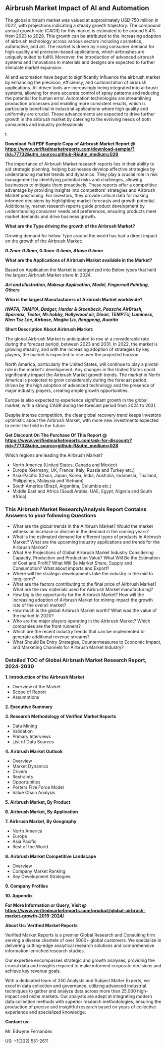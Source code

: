 <h2>Airbrush Market Impact of AI and Automation</h2><p>The global airbrush market was valued at approximately USD 750 million in 2022, with projections indicating a steady growth trajectory. The compound annual growth rate (CAGR) for this market is estimated to be around 5.4% from 2023 to 2028. This growth can be attributed to the increasing adoption of airbrush technology across various sectors including cosmetics, automotive, and art. The market is driven by rising consumer demand for high-quality and precision-based applications, which airbrushes are uniquely suited to fulfill. Moreover, the introduction of advanced airbrush systems and innovations in materials and designs are expected to further stimulate market expansion.</p><p>AI and automation have begun to significantly influence the airbrush market by enhancing the precision, efficiency, and customization of airbrush applications. AI-driven tools are increasingly being integrated into airbrush systems, allowing for more accurate control of spray patterns and reducing the potential for human error. Automation technologies are streamlining production processes and enabling more consistent results, which is particularly beneficial in industrial applications where high quality and uniformity are crucial. These advancements are expected to drive further growth in the airbrush market by catering to the evolving needs of both consumers and industry professionals.</p>t</p><p id="" class=""><strong>Download Full PDF Sample Copy of Airbrush Market Report @ <a href="https://www.verifiedmarketreports.com/download-sample/?rid=77732&utm_source=github-R&utm_medium=028" target="_blank">https://www.verifiedmarketreports.com/download-sample/?rid=77732&utm_source=github-R&utm_medium=028</a></strong></p><p>The importance of&nbsp;Airbrush Market research reports lies in their ability to aid strategic planning, helping businesses develop effective strategies by understanding market trends and dynamics. They play a crucial role in risk management by identifying potential risks and challenges, allowing businesses to mitigate them proactively. These reports offer a competitive advantage by providing insights into competitors' strategies and Airbrush Market positioning. For investors, they provide critical data for making informed decisions by highlighting market forecasts and growth potential. Additionally, market research reports guide product development by understanding consumer needs and preferences, ensuring products meet market demands and drive business growth.</p><p><strong>What are the&nbsp;Type driving the growth of the Airbrush Market?</strong></p><p id="" class="">Growing demand for below Type around the world has had a direct impact on the growth of the Airbrush Market:</p><em><strong>0.2mm-0.3mm, 0.3mm-0.5mm, Above 0.5mm</strong></em></p><strong>What are the&nbsp;Applications&nbsp;of Airbrush Market available in the Market?</strong></p><p id="" class="">Based on Application the Market is categorized into Below types that held the largest Airbrush Market share In 2024.</p><em><strong>Art and illustration, Makeup Application, Model, Fingernail Painting, Others</strong></em></p><strong>Who is the largest Manufacturers of Airbrush Market worldwide?</strong></p><p><em><strong>IWATA, TAMIYA, Badger, Harder & Steenbeck, Paasche AirBrush, Sparmax, Testor, Mr.hobby, Hollywood air, Dinair, TEMPTU, Luminess, Nien Tsz Lee, Airbase, Ningbo Lis, Rongpeng, Auarita</strong></em></p><p id="" class=""><strong>Short Description About Airbrush Market:</strong></p><p>The global Airbrush Market is anticipated to rise at a considerable rate during the forecast period, between 2023 and 2031. In 2022, the market is growing steadily, and with the increasing adoption of strategies by key players, the market is expected to rise over the projected horizon.</p><p>North America, particularly the United States, will continue to play a pivotal role in the market's development. Any changes in the United States could significantly impact the Airbrush Market growth trends. The market in North America is projected to grow considerably during the forecast period, driven by the high adoption of advanced technology and the presence of major industry players, creating ample growth opportunities.</p><p>Europe is also expected to experience significant growth in the global market, with a strong CAGR during the forecast period from 2024 to 2031.</p><p>Despite intense competition, the clear global recovery trend keeps investors optimistic about the Airbrush Market, with more new investments expected to enter the field in the future.</p><p id="" class=""><strong>Get Discount On The Purchase Of This Report @ <a href="https://www.verifiedmarketreports.com/ask-for-discount/?rid=77732&utm_source=github-R&utm_medium=028" target="_blank">https://www.verifiedmarketreports.com/ask-for-discount/?rid=77732&utm_source=github-R&utm_medium=028</a></strong></p>Which regions are leading the Airbrush Market?</p><ul><li>North America (United States, Canada and Mexico)</li><li>Europe (Germany, UK, France, Italy, Russia and Turkey etc.)</li><li>Asia-Pacific (China, Japan, Korea, India, Australia, Indonesia, Thailand, Philippines, Malaysia and Vietnam)</li><li>South America (Brazil, Argentina, Columbia etc.)</li><li>Middle East and Africa (Saudi Arabia, UAE, Egypt, Nigeria and South Africa)</li></ul><h3 id="" class="">This Airbrush Market Research/Analysis Report Contains Answers to your following Questions</h3><ul><li>What are the global trends in the Airbrush Market? Would the market witness an increase or decline in the demand in the coming years?</li><li>What is the estimated demand for different types of products in Airbrush Market? What are the upcoming industry applications and trends for the Airbrush Market?</li><li>What Are Projections of Global Airbrush Market Industry Considering Capacity, Production and Production Value? What Will Be the Estimation of Cost and Profit? What Will Be Market Share, Supply and Consumption? What about imports and Export?</li><li>Where will the strategic developments take the industry in the mid to long-term?</li><li>What are the factors contributing to the final price of Airbrush Market? What are the raw materials used for Airbrush Market manufacturing?</li><li>How big is the opportunity for the Airbrush Market? How will the increasing adoption of Airbrush Market for mining impact the growth rate of the overall market?</li><li>How much is the global Airbrush Market worth? What was the value of the market In 2020?</li><li>Who are the major players operating in the Airbrush Market? Which companies are the front runners?</li><li>Which are the recent industry trends that can be implemented to generate additional revenue streams?</li><li>What Should Be Entry Strategies, Countermeasures to Economic Impact, and Marketing Channels for Airbrush Market Industry?</li></ul><h3 id="" class="">Detailed TOC of Global Airbrush Market Research Report, 2024-2030</h3><p id="" class=""><strong>1. Introduction of the Airbrush Market</strong></p><ul><li>Overview of the Market</li><li>Scope of Report</li><li>Assumptions</li></ul><p id="" class=""><strong>2. Executive Summary</strong></p><p id="" class=""><strong>3. Research Methodology of Verified Market Reports</strong></p><ul><li>Data Mining</li><li>Validation</li><li>Primary Interviews</li><li>List of Data Sources</li></ul><p id="" class=""><strong>4. Airbrush Market Outlook</strong></p><ul><li>Overview</li><li>Market Dynamics</li><li>Drivers</li><li>Restraints</li><li>Opportunities</li><li>Porters Five Force Model</li><li>Value Chain Analysis</li></ul><p id="" class=""><strong>5. Airbrush Market, By Product</strong></p><p id="" class=""><strong>6. Airbrush Market, By Application</strong></p><p id="" class=""><strong>7. Airbrush Market, By Geography</strong></p><ul><li>North America</li><li>Europe</li><li>Asia Pacific</li><li>Rest of the World</li></ul><p id="" class=""><strong>8. Airbrush Market Competitive Landscape</strong></p><ul><li>Overview</li><li>Company Market Ranking</li><li>Key Development Strategies</li></ul><p id="" class=""><strong>9. Company Profiles</strong></p><p id="" class=""><strong>10. Appendix</strong></p><p id="" class=""><strong>For More Information or Query, Visit @ <a href="https://www.verifiedmarketreports.com/product/global-airbrush-market-growth-2019-2024/" target="_blank">https://www.verifiedmarketreports.com/product/global-airbrush-market-growth-2019-2024/</a></strong></p><p id="" class=""><strong>About Us: Verified Market Reports</strong></p><p id="" class="">Verified Market Reports is a premier Global Research and Consulting firm serving a diverse clientele of over 5000+ global customers. We specialize in delivering cutting-edge analytical research solutions and comprehensive information-enriched research studies.</p><p id="" class="">Our expertise encompasses strategic and growth analyses, providing the crucial data and insights required to make informed corporate decisions and achieve key revenue goals.</p><p id="" class="">With a dedicated team of 250 Analysts and Subject Matter Experts, we excel in data collection and governance, utilizing advanced industrial techniques to gather and analyze data across more than 25,000 high-impact and niche markets. Our analysts are adept at integrating modern data collection methods with superior research methodologies, ensuring the production of precise and insightful research based on years of collective experience and specialized knowledge.</p><p id="" class=""><strong>Contact us:</strong></p><p id="" class="">Mr. Edwyne Fernandes</p><p id="" class="">US: +1(302) 551-2611</p>